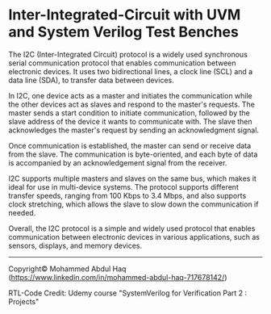 # Inter-Integrated-Circuit with UVM and System Verilog Test Benches

The I2C (Inter-Integrated Circuit) protocol is a widely used synchronous serial communication protocol that enables communication between electronic devices. It uses two bidirectional lines, a clock line (SCL) and a data line (SDA), to transfer data between devices.

In I2C, one device acts as a master and initiates the communication while the other devices act as slaves and respond to the master's requests. The master sends a start condition to initiate communication, followed by the slave address of the device it wants to communicate with. The slave then acknowledges the master's request by sending an acknowledgment signal.

Once communication is established, the master can send or receive data from the slave. The communication is byte-oriented, and each byte of data is accompanied by an acknowledgement signal from the receiver.

I2C supports multiple masters and slaves on the same bus, which makes it ideal for use in multi-device systems. The protocol supports different transfer speeds, ranging from 100 Kbps to 3.4 Mbps, and also supports clock stretching, which allows the slave to slow down the communication if needed.

Overall, the I2C protocol is a simple and widely used protocol that enables communication between electronic devices in various applications, such as sensors, displays, and memory devices.

---
Copyright© Mohammed Abdul Haq (https://www.linkedin.com/in/mohammed-abdul-haq-717678142/)

RTL-Code Credit: Udemy course "SystemVerilog for Verification Part 2 : Projects"
